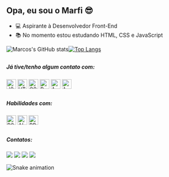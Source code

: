 ## Opa, eu sou o Marfi 😎

- 💻 Aspirante à Desenvolvedor Front-End
- 📚 No momento estou estudando HTML, CSS e JavaScript

![Marcos's GitHub stats](https://github-readme-stats.vercel.app/api?username=marcosmarfi&show_icons=true&theme=dark)[![Top Langs](https://github-readme-stats.vercel.app/api/top-langs/?username=marcosmarfi&langs_count=8&show_icons=true&theme=dark&layout=compact)](https://github.com/marcosmarfi/github-readme-stats)

##
##### Já tive/tenho algum contato com:
<div style="display: inline_block">
  <img align="center" alt="JS" height="25" src="https://img.shields.io/badge/JavaScript-F7DF1E?style=for-the-badge&logo=javascript&logoColor=black"/>
  <img align="center" alt="HTML" height="25" src="https://img.shields.io/badge/HTML5-E34F26?style=for-the-badge&logo=html5&logoColor=white"/>
  <img align="center" alt="CSS" height="25" src="https://img.shields.io/badge/CSS3-1572B6?style=for-the-badge&logo=css3&logoColor=white"/>
  <img align="center" alt="Python" height="25" src="https://img.shields.io/badge/Python-3776AB?style=for-the-badge&logo=python&logoColor=white"/>
  <img align="center" alt="Arduino" height="25" src="https://img.shields.io/badge/Django-092E20?style=for-the-badge&logo=django&logoColor=white" />
  <img align="center" alt="Arduino" height="25" src="https://img.shields.io/badge/-Arduino-00979D?style=for-the-badge&logo=Arduino&logoColor=white" />
</div>

##
##### Habilidades com:
<div>
  <img align="center" alt="PS" height="25" src="https://aleen42.github.io/badges/src/photoshop.svg">
  <img align="center" alt="AI" height="25" src="https://aleen42.github.io/badges/src/illustrator.svg">
  <img align="center" alt="PR" height="25" src="https://aleen42.github.io/badges/src/premiere.svg">
</div>

##
##### Contatos:
<div>
  <a href="https://instagram.com/marcosmarfi" target="_blank"><img src="https://img.shields.io/badge/-Instagram-%23E4405F?style=for-the-badge&logo=instagram&logoColor=white" target="_blank"></a>
 <a href="https://discord.gg/hk26mkxCuR" target="_blank"><img src="https://img.shields.io/badge/Discord-7289DA?style=for-the-badge&logo=discord&logoColor=white" target="_blank"></a> 
  <a href = "mailto:contatomarcosfiilho@gmail.com"><img src="https://img.shields.io/badge/-Gmail-%23333?style=for-the-badge&logo=gmail&logoColor=white" target="_blank"></a>
  <a href="https://www.linkedin.com/in/marcosafilho/" target="_blank"><img src="https://img.shields.io/badge/-LinkedIn-%230077B5?style=for-the-badge&logo=linkedin&logoColor=white" target="_blank"></a>
</div>

![Snake animation](https://github.com/marcosmarfi/marcosmarfi/blob/output/github-contribution-grid-snake.svg)
